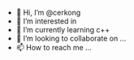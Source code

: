 - 👋 Hi, I’m @cerkong
- 👀 I’m interested in 
- 🌱 I’m currently learning c++
- 💞️ I’m looking to collaborate on ...
- 📫 How to reach me ...

<!---
cerkong/cerkong is a ✨ special ✨ repository because its `README.md` (this file) appears on your GitHub profile.
You can click the Preview link to take a look at your changes.
--->
